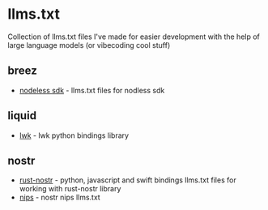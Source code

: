 # llms.txt

Collection of llms.txt files I've made for easier development with the help of large language models (or vibecoding cool stuff)


## breez
- [nodeless sdk](https://github.com/breez/breez-sdk-liquid-docs/tree/llm-context-files/examples/breez-nodeless-llms) - llms.txt files for nodless sdk

## liquid
- [lwk](https://liquidnetwork.wiki/llms/lwk-llms.txt) - lwk python bindings library

## nostr
- [rust-nostr](https://github.com/nostr-net/llms/tree/main/rust-nostr) - python, javascript and swift bindings llms.txt files for working with rust-nostr library
- [nips](https://github.com/nostr-net/llms/blob/main/nips-llms.txt) - nostr nips llms.txt


